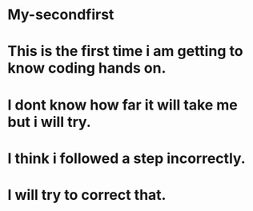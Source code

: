 # My-secondfirst
# This is the first time i am getting to know coding hands on.
# I dont know how far it will take me but i will try.
# I think i followed a step incorrectly.
# I will try to correct that.
